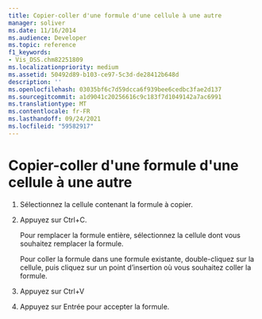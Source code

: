 ```yaml
---
title: Copier-coller d'une formule d'une cellule à une autre
manager: soliver
ms.date: 11/16/2014
ms.audience: Developer
ms.topic: reference
f1_keywords:
- Vis_DSS.chm82251809
ms.localizationpriority: medium
ms.assetid: 50492d89-b103-ce97-5c3d-de28412b648d
description: ''
ms.openlocfilehash: 03035bf6c7d59dcca6f939bee6cedbc3fae2d137
ms.sourcegitcommit: a1d9041c20256616c9c183f7d1049142a7ac6991
ms.translationtype: MT
ms.contentlocale: fr-FR
ms.lasthandoff: 09/24/2021
ms.locfileid: "59582917"
---
```

# <a name="copy-and-paste-a-formula-from-one-cell-into-another"></a>Copier-coller d'une formule d'une cellule à une autre

1. Sélectionnez la cellule contenant la formule à copier.
    
2. Appuyez sur Ctrl+C.
    
    Pour remplacer la formule entière, sélectionnez la cellule dont vous souhaitez remplacer la formule.
    
    Pour coller la formule dans une formule existante, double-cliquez sur la cellule, puis cliquez sur un point d’insertion où vous souhaitez coller la formule.
    
3. Appuyez sur Ctrl+V
    
4. Appuyez sur Entrée pour accepter la formule.
    

